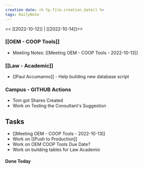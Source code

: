 ```yaml
---
creation date: <% tp.file.creation_date() %>
tags: DailyNote 
---
```

<< [[2022-10-12]] | [[2022-10-14]]>>

### [[OEM - COOP Tools]]
* Meeting Notes:  [[Meeting OEM - COOP Tools - 2022-10-13]] 

### [[Law - Academic]]
* [[Paul Accumanno]] - Help building new database script 

### Campus - GITHUB Actions 
* Tom got Shares Created 
* Work on Testing the Consultant's Suggestion

## Tasks

* [[Meeting OEM - COOP Tools - 2022-10-13]]
* Work on [[Push to Production]]
* Work on OEM COOP Tools Due Date?
* Work on building tables for Law Academic

#### Done Today

